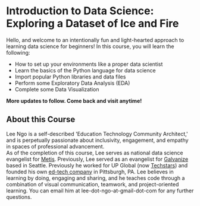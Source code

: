 # Introduction to Data Science: Exploring a Dataset of Ice and Fire

Hello, and welcome to an intentionally fun and light-hearted approach to learning data science for beginners! In this course, you will learn the following:
* How to set up your environments like a proper data scientist
* Learn the basics of the Python language for data science
* Import popular Python libraries and data files
* Perform some Exploratory Data Analysis (EDA)
* Complete some Data Visualization

**More updates to follow. Come back and visit anytime!**

## About this Course

Lee Ngo is a self-described 'Education Technology Community Architect,' and is perpetually passionate about inclusivity, engagement, and empathy in spaces of professional advancement.  
As of the completion of this course, Lee serves as national data science evangelist for [Metis](https://thisismetis.com). Previously, Lee served as an evangelist for [Galvanize](https://galvanize.com) based in Seattle. 
Previously he worked for UP Global (now [Techstars](https://techstars.com)) and founded his own [ed-tech company](https://scholarhero.com) in Pittsburgh, PA. 
Lee believes in learning by doing, engaging and sharing, and he teaches code through a combination of visual communication, teamwork, and project-oriented learning.
You can email him at lee-dot-ngo-at-gmail-dot-com for any further questions.
